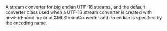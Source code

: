 A stream converter for big endian UTF-16 streams, and the default converter class used when a UTF-16 stream converter is created with newForEncoding: or asXMLStreamConverter and no endian is specified by the encoding name.